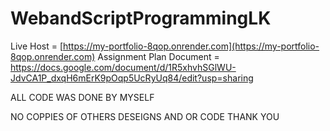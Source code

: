 # WebandScriptProgrammingLK
Live Host = [https://my-portfolio-8qop.onrender.com](https://my-portfolio-8qop.onrender.com)
Assignment Plan Document = https://docs.google.com/document/d/1R5xhvhSGlWU-JdvCA1P_dxqH6mErK9pOqp5UcRyUq84/edit?usp=sharing

ALL CODE WAS DONE BY MYSELF

NO COPPIES OF OTHERS DESEIGNS AND OR CODE
THANK YOU
